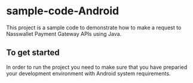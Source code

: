 # sample-code-Android
This project is a sample code to demonstrate how to make a request to Nasswallet Payment Gateway APIs using Java.

## To get started
In order to run the project you need to make sure that you have preparied your development environment with Android system requirements.
